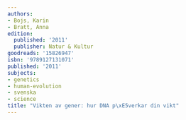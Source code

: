 ```yaml
---
authors:
- Bojs, Karin
- Bratt, Anna
edition:
  published: '2011'
  publisher: Natur & Kultur
goodreads: '15826947'
isbn: '9789127131071'
published: '2011'
subjects:
- genetics
- human-evolution
- svenska
- science
title: "Vikten av gener: hur DNA p\xE5verkar din vikt"
---
```


